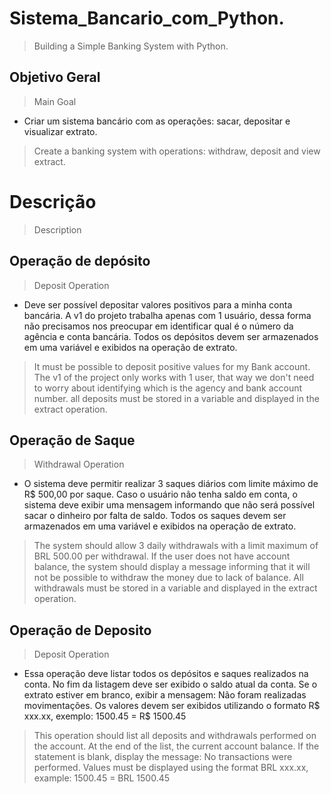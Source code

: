 # Sistema_Bancario_com_Python.
> Building a Simple Banking System with Python.

## Objetivo Geral 
> Main Goal

- Criar um sistema bancário com as operações: sacar, depositar
e visualizar extrato.

> Create a banking system with operations: withdraw, deposit
and view extract.

# Descrição
> Description

## Operação de depósito
> Deposit Operation

- Deve ser possível depositar valores positivos para a minha
conta bancária. A v1 do projeto trabalha apenas com 1 usuário,
dessa forma não precisamos nos preocupar em identificar qual
é o número da agência e conta bancária. Todos os depósitos
devem ser armazenados em uma variável e exibidos na
operação de extrato.

> It must be possible to deposit positive values ​​for my
Bank account. The v1 of the project only works with 1 user,
that way we don't need to worry about identifying which
is the agency and bank account number. all deposits
must be stored in a variable and displayed in the
extract operation.

## Operação de Saque
> Withdrawal Operation

- O sistema deve permitir realizar 3 saques diários com limite
máximo de R$ 500,00 por saque. Caso o usuário não tenha
saldo em conta, o sistema deve exibir uma mensagem
informando que não será possível sacar o dinheiro por falta de
saldo. Todos os saques devem ser armazenados em uma
variável e exibidos na operação de extrato.

> The system should allow 3 daily withdrawals with a limit
maximum of BRL 500.00 per withdrawal. If the user does not have
account balance, the system should display a message
informing that it will not be possible to withdraw the money due to lack of
balance. All withdrawals must be stored in a
variable and displayed in the extract operation.

## Operação de Deposito
> Deposit Operation

- Essa operação deve listar todos os depósitos e saques
realizados na conta. No fim da listagem deve ser exibido o
saldo atual da conta. Se o extrato estiver em branco, exibir a
mensagem: Não foram realizadas movimentações.
Os valores devem ser exibidos utilizando o formato R$ xxx.xx,
exemplo:
1500.45 = R$ 1500.45

> This operation should list all deposits and withdrawals
performed on the account. At the end of the list, the
current account balance. If the statement is blank, display the
message: No transactions were performed.
Values ​​must be displayed using the format BRL xxx.xx,
example:
1500.45 = BRL 1500.45
